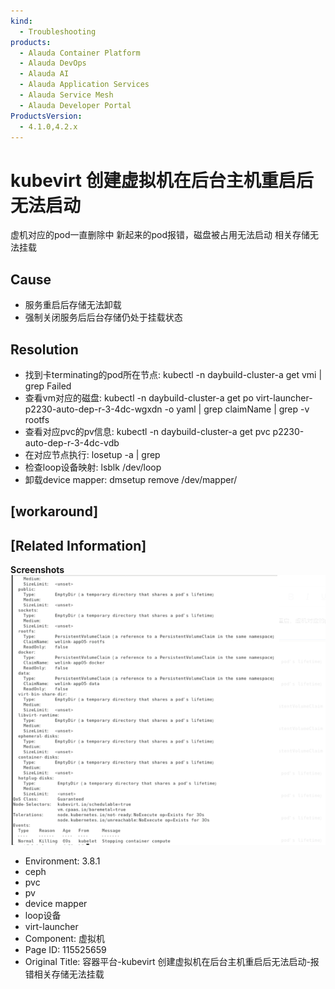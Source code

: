 ```yaml
---
kind:
  - Troubleshooting
products:
  - Alauda Container Platform
  - Alauda DevOps
  - Alauda AI
  - Alauda Application Services
  - Alauda Service Mesh
  - Alauda Developer Portal
ProductsVersion:
  - 4.1.0,4.2.x
---
```

<!-- A type of document that involves encountering a fault, diagnosing it, performing root cause analysis, and providing solutions. -->

# kubevirt 创建虚拟机在后台主机重启后无法启动

虚机对应的pod一直删除中 新起来的pod报错，磁盘被占用无法启动 相关存储无法挂载

## Cause
- 服务重启后存储无法卸载
- 强制关闭服务后后台存储仍处于挂载状态

## Resolution
- 找到卡terminating的pod所在节点: kubectl -n daybuild-cluster-a get vmi | grep Failed
- 查看vm对应的磁盘: kubectl -n daybuild-cluster-a get po virt-launcher-p2230-auto-dep-r-3-4dc-wgxdn -o yaml | grep claimName | grep -v rootfs
- 查看对应pvc的pv信息: kubectl -n daybuild-cluster-a get pvc p2230-auto-dep-r-3-4dc-vdb
- 在对应节点执行: losetup -a | grep <pvc-id>
- 检查loop设备映射: lsblk /dev/loop<X>
- 卸载device mapper: dmsetup remove /dev/mapper/<mapper-device-name>

## [workaround]

## [Related Information]
**Screenshots**
![](assets/rong-qi-ping-tai-kubevirt-chuang-jian-xu-ni-ji-zai-hou-tai-zhu-ji-zhong-qi-hou-w/image2022-5-28_9-57-10.png)
- Environment: 3.8.1
- ceph
- pvc
- pv
- device mapper
- loop设备
- virt-launcher
- Component: 虚拟机
- Page ID: 115525659
- Original Title: 容器平台-kubevirt 创建虚拟机在后台主机重启后无法启动-报错相关存储无法挂载
